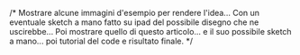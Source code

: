 /*
Mostrare alcune immagini d'esempio per rendere l'idea...
Con un eventuale sketch a mano fatto su ipad del possibile disegno che ne uscirebbe...
Poi mostrare quello di questo articolo... e il suo possibile sketch a mano... poi tutorial del code e risultato finale.
*/